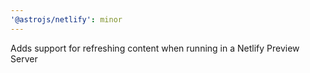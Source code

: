 ```yaml
---
'@astrojs/netlify': minor
---
```


Adds support for refreshing content when running in a Netlify Preview Server
